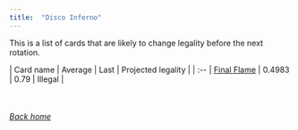 ```yaml
---
title:  "Disco Inferno"
---
```


This is a list of cards that are likely to change legality before the next rotation.

| Card name | Average | Last | Projected legality |
| :-- |
[Final Flame](https://db.ygoprodeck.com/card/?search=Final%20Flame) | 0.4983 | 0.79 | Illegal |

<br>

###### [Back home](index)